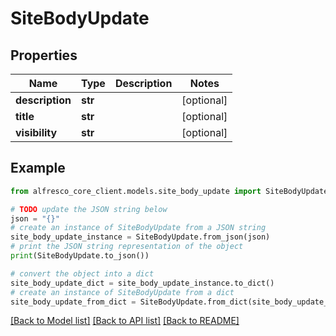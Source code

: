 # SiteBodyUpdate


## Properties

Name | Type | Description | Notes
------------ | ------------- | ------------- | -------------
**description** | **str** |  | [optional] 
**title** | **str** |  | [optional] 
**visibility** | **str** |  | [optional] 

## Example

```python
from alfresco_core_client.models.site_body_update import SiteBodyUpdate

# TODO update the JSON string below
json = "{}"
# create an instance of SiteBodyUpdate from a JSON string
site_body_update_instance = SiteBodyUpdate.from_json(json)
# print the JSON string representation of the object
print(SiteBodyUpdate.to_json())

# convert the object into a dict
site_body_update_dict = site_body_update_instance.to_dict()
# create an instance of SiteBodyUpdate from a dict
site_body_update_from_dict = SiteBodyUpdate.from_dict(site_body_update_dict)
```
[[Back to Model list]](../README.md#documentation-for-models) [[Back to API list]](../README.md#documentation-for-api-endpoints) [[Back to README]](../README.md)



